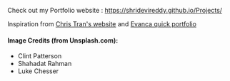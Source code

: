 Check out my Portfolio website : https://shridevireddy.github.io/Projects/

Inspiration from [Chris Tran's website](https://github.com/chriskhanhtran/minimal-portfolio) and [Evanca quick portfolio](https://github.com/evanca/quick-portfolio) 

#### Image Credits (from Unsplash.com):
* Clint Patterson
* Shahadat Rahman
* Luke Chesser
